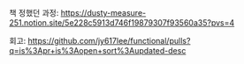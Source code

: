 책 정했던 과정: https://dusty-measure-251.notion.site/5e228c5913d746f19879307f93560a35?pvs=4

회고: https://github.com/jy617lee/functional/pulls?q=is%3Apr+is%3Aopen+sort%3Aupdated-desc
